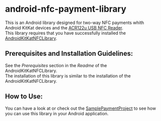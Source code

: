 android-nfc-payment-library
===========================

This is an Android library designed for two-way NFC payments whith Android KitKat devices and the <a href="http://www.acs.com.hk/en/products/3/acr122u-usb-nfc-reader/">ACR122u USB NFC Reader</a>.<br>
This library requires that you have successfully installed the <a href="https://github.com/jetonmemeti/android-kitkat-nfc-library">AndroidKitKatNFCLibrary</a>.

Prerequisites and Installation Guidelines:
------------------------------------------
See the <i>Prerequisites</i> section in the <i>Readme</i> of the AndroidKitKatNFCLibrary.<br>
The installation of this library is similar to the installation of the AndroidKitKatNFCLibrary.

How to Use:
-----------
You can have a look at or check out the <a href="https://github.com/jetonmemeti/SamplePaymentProject">SamplePaymentProject</a> to see how you can use this library in your Android application.

